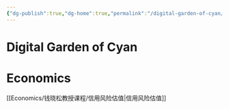 ```yaml
---
{"dg-publish":true,"dg-home":true,"permalink":"/digital-garden-of-cyan/","tags":["gardenEntry"],"dgPassFrontmatter":true}
---
```




# Digital Garden of Cyan

# Economics
[[Economics/钱晓松教授课程/信用风险估值\|信用风险估值]]

